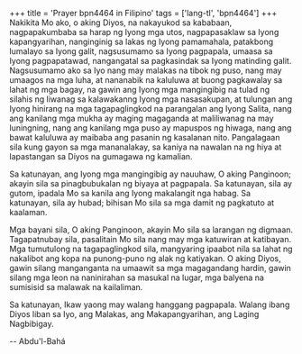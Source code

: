 +++
title = 'Prayer bpn4464 in Filipino'
tags = ['lang-tl', 'bpn4464']
+++
Nakikita Mo ako, o aking Diyos, na nakayukod sa kababaan, nagpapakumbaba sa harap ng Iyong mga utos, nagpapasaklaw sa Iyong kapangyarihan, nanginginig sa lakas ng Iyong pamamahala, patakbong lumalayo sa Iyong galit, nagsusumamo sa Iyong pagpapala, umaasa sa Iyong pagpapatawad, nangangatal sa pagkasindak sa Iyong matinding galit. Nagsusumamo ako sa Iyo nang may malakas na tibok ng puso, nang may umaagos na mga luha, at nananabik na kaluluwa at buong pagkawalay sa lahat ng mga bagay, na gawin ang Iyong mga mangingibig na tulad ng silahis ng liwanag sa kalawakanng Iyong mga nasasakupan, at tulungan ang Iyong hinirang na mga tagapaglingkod na parangalan ang Iyong Salita, nang ang kanilang mga mukha ay maging magaganda at maliliwanag na may luningning, nang ang kanilang mga puso ay mapuspos ng hiwaga, nang ang bawat kaluluwa ay maibaba ang pasanin ng kasalanan nito. Pangalagaan sila kung gayon sa mga mananalakay, sa kaniya na nawalan na ng hiya at lapastangan sa Diyos na gumagawa ng kamalian.

Sa katunayan, ang Iyong mga mangingibig ay nauuhaw, O aking Panginoon; akayin sila sa pinagbubukalan ng biyaya at pagpapala. Sa katunayan, sila ay gutom, ipadala Mo sa kanila ang Iyong makalangit nga habag. Sa katunayan, sila ay hubad; bihisan Mo sila sa mga damit ng pagkatuto at kaalaman.

Mga bayani sila, O aking Panginoon, akayin Mo sila sa larangan ng digmaan. Tagapatnubay sila, pasalitain Mo sila nang may mga katuwiran at katibayan. Mga tumutulong na tagapaglingkod sila, mangyaring ipaabot nila sa lahat ng nakalibot ang kopa na punong-puno ng alak ng katiyakan. O aking Diyos, gawin silang manganganta na umaawit sa mga magagandang hardin, gawin silang mga leon na naninirahan sa masukal na lugar, mga balyena na sumisisid sa malawak na kailaliman.

Sa katunayan, Ikaw yaong may walang hanggang pagpapala. Walang ibang Diyos liban sa Iyo, ang Malakas, ang Makapangyarihan, ang Laging Nagbibigay.

-- Abdu'l-Bahá
